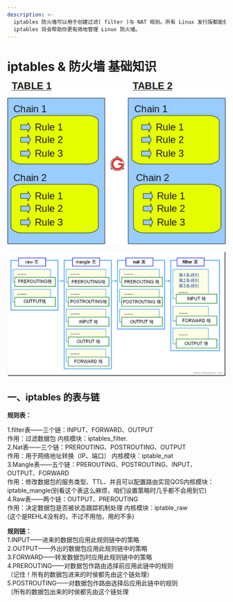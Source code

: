 ```yaml
---
description: >-
  iptables 防火墙可以用于创建过滤( filter )与 NAT 规则。所有 Linux 发行版都能使用 iptables ，因此理解如何配置
  iptables 将会帮助你更有效地管理 Linux 防火墙。
---
```


# iptables & 防火墙 基础知识

![IPTables Table, Chain, and Rule Structure](.gitbook/assets/image.png)

![iptables &#x7684;&#x7ED3;&#x6784;](.gitbook/assets/image%20%281%29.png)

## **一、iptables 的表与链**

**规则表：**

1.filter表——三个链：INPUT、FORWARD、OUTPUT  
作用：过滤数据包  内核模块：iptables\_filter.  
2.Nat表——三个链：PREROUTING、POSTROUTING、OUTPUT  
作用：用于网络地址转换（IP、端口） 内核模块：iptable\_nat  
3.Mangle表——五个链：PREROUTING、POSTROUTING、INPUT、OUTPUT、FORWARD  
作用：修改数据包的服务类型、TTL、并且可以配置路由实现QOS内核模块：iptable\_mangle\(别看这个表这么麻烦，咱们设置策略时几乎都不会用到它\)  
4.Raw表——两个链：OUTPUT、PREROUTING  
作用：决定数据包是否被状态跟踪机制处理  内核模块：iptable\_raw  
\(这个是REHL4没有的，不过不用怕，用的不多\)

**规则链：**  
1.INPUT——进来的数据包应用此规则链中的策略  
2.OUTPUT——外出的数据包应用此规则链中的策略  
3.FORWARD——转发数据包时应用此规则链中的策略  
4.PREROUTING——对数据包作路由选择前应用此链中的规则  
（记住！所有的数据包进来的时侯都先由这个链处理）  
5.POSTROUTING——对数据包作路由选择后应用此链中的规则  
（所有的数据包出来的时侯都先由这个链处理

#### 



